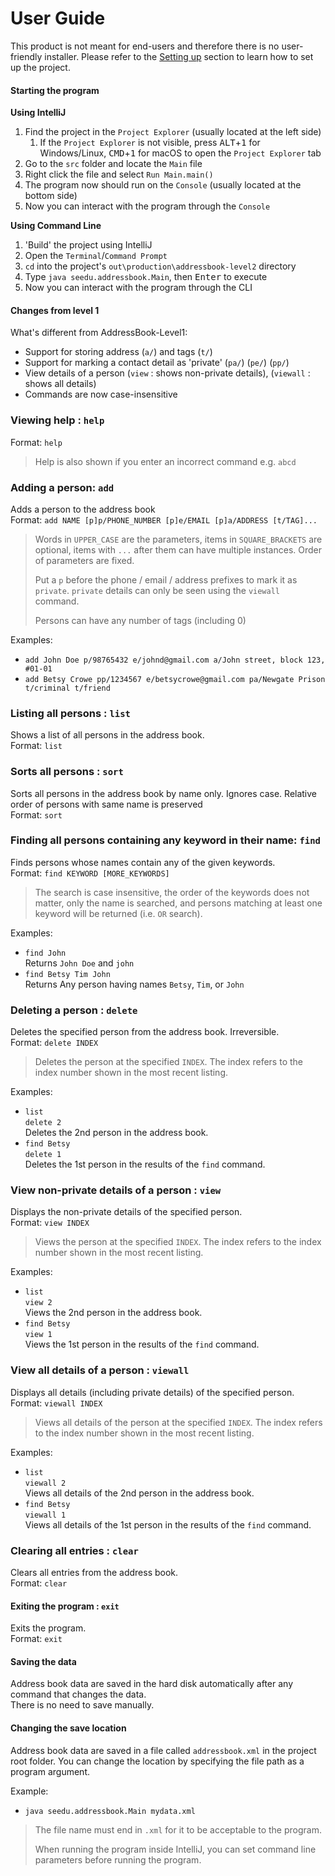 # User Guide

This product is not meant for end-users and therefore there is no user-friendly installer. 
Please refer to the [Setting up](DeveloperGuide.md#setting-up) section to learn how to set up the project.

#### Starting the program

**Using IntelliJ**

1. Find the project in the `Project Explorer` (usually located at the left side)
   1. If the `Project Explorer` is not visible, press <kbd>ALT</kbd>+<kbd>1</kbd> for Windows/Linux, <kbd>CMD</kbd>+<kbd>1</kbd> for macOS to open the `Project Explorer` tab
2. Go to the `src` folder and locate the `Main` file
3. Right click the file and select `Run Main.main()`
4. The program now should run on the `Console` (usually located at the bottom side)
5. Now you can interact with the program through the `Console`

**Using Command Line**

1. 'Build' the project using IntelliJ
2. Open the `Terminal`/`Command Prompt`
3. `cd` into the project's `out\production\addressbook-level2` directory
4. Type `java seedu.addressbook.Main`, then <kbd>Enter</kbd> to execute
5. Now you can interact with the program through the CLI

#### Changes from level 1
What's different from AddressBook-Level1:
* Support for storing address (`a/`) and tags (`t/`)
* Support for marking a contact detail as 'private' (`pa/`) (`pe/`) (`pp/`) 
* View details of a person (`view` : shows non-private details), (`viewall` : shows all details)
* Commands are now case-insensitive

### Viewing help : `help`
Format: `help`

> Help is also shown if you enter an incorrect command e.g. `abcd`
 
### Adding a person: `add`
Adds a person to the address book<br>
Format: `add NAME [p]p/PHONE_NUMBER [p]e/EMAIL [p]a/ADDRESS [t/TAG]...` 
 
> Words in `UPPER_CASE` are the parameters, items in `SQUARE_BRACKETS` are optional, 
> items with `...` after them can have multiple instances. Order of parameters are fixed. 
> 
> Put a `p` before the phone / email / address prefixes to mark it as `private`. `private` details can only
> be seen using the `viewall` command.
> 
> Persons can have any number of tags (including 0)

Examples: 
* `add John Doe p/98765432 e/johnd@gmail.com a/John street, block 123, #01-01`
* `add Betsy Crowe pp/1234567 e/betsycrowe@gmail.com pa/Newgate Prison t/criminal t/friend`

### Listing all persons : `list`
Shows a list of all persons in the address book.<br>
Format: `list`

### Sorts all persons : `sort`
Sorts all persons in the address book by name only. Ignores case. Relative order of persons with same name is preserved<br>
Format: `sort`

### Finding all persons containing any keyword in their name: `find`
Finds persons whose names contain any of the given keywords.<br>
Format: `find KEYWORD [MORE_KEYWORDS]`

> The search is case insensitive, the order of the keywords does not matter, only the name is searched, 
and persons matching at least one keyword will be returned (i.e. `OR` search).

Examples: 
* `find John`<br>
  Returns `John Doe` and `john`
* `find Betsy Tim John`<br>
  Returns Any person having names `Betsy`, `Tim`, or `John`

### Deleting a person : `delete`
Deletes the specified person from the address book. Irreversible.<br>
Format: `delete INDEX`

> Deletes the person at the specified `INDEX`. 
  The index refers to the index number shown in the most recent listing.

Examples: 
* `list`<br>
  `delete 2`<br>
  Deletes the 2nd person in the address book.
* `find Betsy`<br> 
  `delete 1`<br>
  Deletes the 1st person in the results of the `find` command.

### View non-private details of a person : `view`
Displays the non-private details of the specified person.<br>
Format: `view INDEX`

> Views the person at the specified `INDEX`. 
  The index refers to the index number shown in the most recent listing.

Examples: 
* `list`<br>
  `view 2`<br>
  Views the 2nd person in the address book.
* `find Betsy` <br> 
  `view 1`<br>
  Views the 1st person in the results of the `find` command.

### View all details of a person : `viewall`
Displays all details (including private details) of the specified person.<br>
Format: `viewall INDEX`

> Views all details of the person at the specified `INDEX`. 
  The index refers to the index number shown in the most recent listing.

Examples: 
* `list`<br>
  `viewall 2`<br>
  Views all details of the 2nd person in the address book.
* `find Betsy`<br> 
  `viewall 1`<br>
  Views all details of the 1st person in the results of the `find` command.

### Clearing all entries : `clear`
Clears all entries from the address book.<br>
Format: `clear`  

#### Exiting the program : `exit`
Exits the program.<br>
Format: `exit`  

#### Saving the data 
Address book data are saved in the hard disk automatically after any command that changes the data.<br>
There is no need to save manually.

#### Changing the save location
Address book data are saved in a file called `addressbook.xml` in the project root folder.
You can change the location by specifying the file path as a program argument.

Example: 
* `java seedu.addressbook.Main mydata.xml`

> The file name must end in `.xml` for it to be acceptable to the program.
>
> When running the program inside IntelliJ, you can set command line parameters 
  before running the program.
